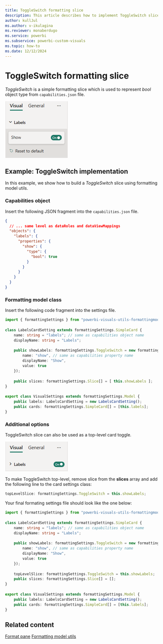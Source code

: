 ```yaml
---
title: ToggleSwitch formatting slice
description: This article describes how to implement ToggleSwitch slice in custom visuals using the formatting model utils
author: kullJul
ms.author: v-ikulagina
ms.reviewer: monaberdugo
ms.service: powerbi
ms.subservice: powerbi-custom-visuals
ms.topic: how-to
ms.date: 12/12/2024
---
```


# ToggleSwitch formatting slice

*ToggleSwitch* is a simple formatting slice which is used to represent *bool* object type from `capabilities.json` file.

![Screenshot of the ToggleSwitch slice](media/format-pane/toggle-switch.png)

## Example: ToggleSwitch implementation

In this example, we show how to build a *ToggleSwitch* slice using formatting model utils.

### Capabilities object

Insert the following JSON fragment into the `capabilities.json` file.

```json
{
  // ... same level as dataRoles and dataViewMappings
  "objects": {
    "labels": {
      "properties": {
        "show": {
          "type": {
            "bool": true
          }
        }
      }
    }
  }
}
```

### Formatting model class

Insert the following code fragment into the settings file.

```typescript
import { formattingSettings } from "powerbi-visuals-utils-formattingmodel";

class LabelsCardSetting extends formattingSettings.SimpleCard {
    name: string = "labels"; // same as capabilities object name
    displayName: string = "Labels";

    public showLabels: formattingSettings.ToggleSwitch = new formattingSettings.ToggleSwitch({
        name: "show", // same as capabilities property name
        displayName: "Show",
        value: true
    });
    
    public slices: formattingSettings.Slice[] = [ this.showLabels ];
}

export class VisualSettings extends formattingSettings.Model {
    public labels: LabelsCardSetting = new LabelsCardSetting();
    public cards: formattingSettings.SimpleCard[] = [this.labels];
}
```

### Additional options

ToggleSwitch slice can also be used as a top-level card toggle.

![Screenshot of the top-level ToggleSwitch slice](media/format-pane/toggle-switch-top-level.png)

To make ToggleSwitch top-level, remove slice from the **slices** array and add the following line to the card settings class:
 
```typescript
topLevelSlice: formattingSettings.ToggleSwitch = this.showLabels;
```

Your final formating settings file should look like the one below:

```typescript
import { formattingSettings } from "powerbi-visuals-utils-formattingmodel";

class LabelsCardSetting extends formattingSettings.SimpleCard {
    name: string = "labels"; // same as capabilities object name
    displayName: string = "Labels";

    public showLabels: formattingSettings.ToggleSwitch = new formattingSettings.ToggleSwitch({
        name: "show", // same as capabilities property name
        displayName: "Show",
        value: true
    });
    
    topLevelSlice: formattingSettings.ToggleSwitch = this.showLabels;
    public slices: formattingSettings.Slice[] = [];
}

export class VisualSettings extends formattingSettings.Model {
    public labels: LabelsCardSetting = new LabelsCardSetting();
    public cards: formattingSettings.SimpleCard[] = [this.labels];
}
```

## Related content

[Format pane](format-pane-general.md)
[Formatting model utils](utils-formatting-model.md)
